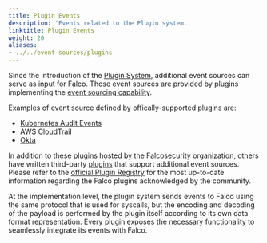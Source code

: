 ```yaml
---
title: Plugin Events
description: 'Events related to the Plugin system.'
linktitle: Plugin Events
weight: 20
aliases:
- ../../event-sources/plugins
---
```


Since the introduction of the [Plugin System](/docs/plugins), additional event sources can serve as input for Falco. Those event sources are provided by plugins implementing the [event sourcing capability](/docs/reference/plugins/plugin-api-reference/#event-sourcing-capability-api). 

Examples of event source defined by offically-supported plugins are:

* [Kubernetes Audit Events](/docs/concepts/event-sources/plugins/kubernetes-audit)
* [AWS CloudTrail](/docs/concepts/event-sources/plugins/cloudtrail)
* [Okta](/docs/concepts/event-sources/plugins/okta)

In addition to these plugins hosted by the Falcosecurity organization, others have written third-party [plugins](https://github.com/falcosecurity/plugins#readme) that support additional event sources. Please refer to the [official Plugin Registry](https://github.com/falcosecurity/plugins/blob/master/registry.yaml) for the most up-to-date information regarding the Falco plugins acknowledged by the community.

At the implementation level, the plugin system sends events to Falco using the same protocol that is used for syscalls, but the encoding and decoding of the payload is performed by the plugin itself according to its own data format representation. Every plugin exposes the necessary functionality to seamlessly integrate its events with Falco.
